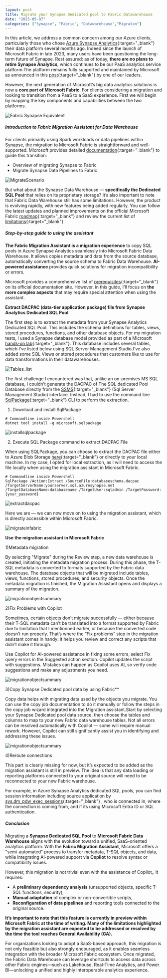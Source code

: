 ```yaml
---
layout: post
title: Migrate your Synapse Dedicated pool to Fabric Datawarehouse
date: "2025-05-07"
categories: ["Synapse", "Fabric", "Datawarehouse","Migraton"]
---
```

In this article, we address a common concern among our Azure clients, particularly those who chose [Azure Synapse Analytics](https://learn.microsoft.com/en-us/azure/synapse-analytics/overview-what-is){:target="_blank"} their data platform several months ago. Indeed since the launch of Microsoft Fabric in late 2023, many users have been questioning the long-term future of Synapse.
Rest assured: as of today, **there are no plans to retire Synapse Analytics**, which continues to be our PaaS analytics service platform.The platform remains fully supported and maintained by Microsoft as announced in this [post](https://blog.fabric.microsoft.com/en-us/blog/microsoft-fabric-explained-for-existing-synapse-users/){:target="_blank"} by one of our leaders.

However, the next generation of Microsoft’s big data analytics solutions is now a **core part of Microsoft Fabric**. For clients considering a migration and looking to transition from a PaaS to a SaaS experience.
First we will begin by mapping the key components and capabilities between the two platforms.

![Fabric Synapse Equivalent](/assets/images/synapse-fabric.jpg)

##### Introduction to Fabric Migration Assistant for Data Warehouse

For clients primarily using Spark workloads or data pipelines within Synapse, the migration to Microsoft Fabric is straightforward and well-supported. Microsoft provides detailed [documentation](https://learn.microsoft.com/en-us/fabric/data-engineering/migrate-synapse-overview){:target="_blank"} to guide this transition:

-	Overview of migrating Synapse to Fabric
-   Migrate Synapse Data Pipelines to Fabric

![MigrateScenario](/assets/images/migration-scenariosspark.png)

But what about the Synapse Data Warehouse — **specifically the Dedicated SQL Pool** that relies on its proprietary storage? It’s also important to note that Fabric Data Warehouse still has some limitations. However, the product is evolving rapidly, with new features being added regularly. You can follow the latest updates and planned improvements on the official Microsoft Fabric [roadmap](https://learn.microsoft.com/en-us/fabric/release-plan/data-warehouse){:target="_blank"} and review the current list of [limitations](https://learn.microsoft.com/en-us/fabric/data-warehouse/limitations){:target="_blank"}

##### Step-by-step guide to using the assistant

**The Fabric Migration Assistant is a migration experience** to copy SQL pools in Azure Synapse Analytics seamlessly into Microsoft Fabric Data Warehouse.
It allows copies metadata and data from the source database, automatically converting the source schema to Fabric Data Warehouse.
**AI-powered assistance** provides quick solutions for migration incompatibility or errors.

Microsoft provides a comprehensive list of [prerequisites](https://learn.microsoft.com/en-us/fabric/data-warehouse/migrate-with-migration-assistant#prerequisites){:target="_blank"} on its official documentation site.
However, in this guide, I’ll focus on **the more complex aspects** that may require special attention when using the assistant.

**Extract DACPAC (data-tier application package) file from Synapse Analytics Dedicated SQL Pool**

The first step is to extract the metadata from your Synapse Analytics Dedicated SQL Pool. This includes the schema definitions for tables, views, stored procedures, functions, and other database objects.
For my migration tests, I used a Synapse database model provided as part of a Microsoft [hands-on lab](https://github.com/solliancenet/MCW-Azure-Synapse-Analytics/blob/master/Hands-on%20lab/HOL%20step-by%20step%20-%20Azure%20Synapse%20Analytics%20end-to-end%20solution.md){:target="_blank"}.
This database includes several tables, which I’ve listed below using SQL Server Management Studio.I've also added some SQL Views or stored procedures that customers like to use for data transformations in their datawarehouses.

![Tables_list](/assets/images/Listoftables.jpg)

The first challenge I encountered was that, unlike an on-premises MS SQL database, I couldn’t generate the DACPAC of The SQL dedicated Pool Database directly from the [SSMS](https://learn.microsoft.com/en-us/ssms/download-sql-server-management-studio-ssms){:target="_blank"} (Sql Server Management Studio) interface. Instead, I had to use the command line [SqlPackage](https://learn.microsoft.com/en-us/sql/tools/sqlpackage/sqlpackage-download?view=sql-server-ver16){:target="_blank"} CLI to perform the extraction.

1. Download and install SqlPackage


```
# Commandline inside Powershell
dotnet tool install -g microsoft.sqlpackage
```

![installsqlpackage](/assets/images/installsqlpackage.png)

2. Execute SQL Package command to extract DACPAC File

When using SQLPackage, you can choose to extract the DACPAC file either to Azure Blob Storage [here](https://learn.microsoft.com/en-us/sql/tools/sqlpackage/sqlpackage-for-azure-synapse-analytics?view=sql-server-ver16#example){:target="_blank"} or directly to your local machine. In my case, I opted for local extraction, as I will need to access the file locally when using the migration assistant in Microsoft Fabric.
```
# Commandline inside Powershell
SqlPackage /Action:Extract /SourceFile:databaseschema.dacpac /TargetServerName:yourserver.sql.azuresynapse.net /TargetDatabaseName:databasename /TargetUser:sqladmin /TargetPassword:{your_password} 
```
![extractdacpac](/assets/images/extractdacsql.png)

Here we are — we can now move on to using the migration assistant, which is directly accessible within Microsoft Fabric.

![migrateinfabric](/assets/images/migrateinfabric.jpg)

**Use the migration assistant in Microsoft Fabric**

1)Metadata migration

By selecting "Migrate" during the Review step, a new data warehouse is created, initiating the metadata migration process. During this phase, the T-SQL metadata is converted to formats supported by the Fabric data warehouse.
The database objects that will be migrated include tables, views, functions, stored procedures, and security objects. Once the metadata migration is finished, the Migration Assistant opens and displays a summary of the migration.

![migrationobjectsummary](/assets/images/migratedobjectjpg.jpg)

2)Fix Problems with Copilot

Sometimes, certain objects don’t migrate successfully — either because their T-SQL metadata can’t be translated into a format supported by Fabric due to limitation that I mentionned earlier, or because the converted code doesn’t run properly. That’s where the “Fix problems” step in the migration assistant comes in handy: it helps you review and correct any scripts that didn’t make it through.

Use Copilot for AI-powered assistance in fixing some errors, select Fix query errors in the Suggested action section. Copilot updates the script with suggestions. Mistakes can happen as Copilot uses AI, so verify code suggestions and make any adjustments you need.

![migrationobjectsummary](/assets/images/fixthepb.png)

3)Copy Synapse Dedicated pool data by using Fabric**


Copy data helps with migrating data used by the objects you migrate. You can use the copy job documentation to do it manually or follow the steps in the copy job wizard integrated into the Migration assistant.Start by selecting your Synapse Dedicated pool data source, then choose the tables and columns to map to your new Fabric data warehouse tables.
Not all errors can be resolved automatically with Copilot — some will require manual rework. However, Copilot can still significantly assist you in identifying and addressing these issues.

![migrationobjectsummary](/assets/images/mappingtable.png)

4)Reroute connections

This part is clearly missing for now, but it’s expected to be added as the migration assistant is still in preview. The idea is that any data loading or reporting platforms connected to your original source will need to be reconnected to your new Fabric warehouse.

For example, in Azure Synapse Analytics dedicated SQL pools, you can find session information including source application by [sys.dm_pdw_exec_sessions](https://learn.microsoft.com/en-us/sql/relational-databases/system-dynamic-management-views/sys-dm-pdw-exec-sessions-transact-sql?view=aps-pdw-2016-au7){:target="_blank"} , who is connected in, where the connection is coming from, and if its using Microsoft Entra ID or SQL authentication.


##### Conclusion

Migrating a **Synapse Dedicated SQL Pool** to **Microsoft Fabric Data Warehouse** aligns with the evolution toward a unified, SaaS-oriented analytics platform. With the **Fabric Migration Assistant**, Microsoft offers a "semi-automated" process to transfer metadata, T-SQL objects, and data, while integrating AI-powered support via **Copilot** to resolve syntax or compatibility issues.

However, this migration is not trivial even with the assistance of Copilot,. It requires:
- A **preliminary dependency analysis** (unsupported objects, specific T-SQL functions, security),
- **Manual adaptation** of complex or non-convertible scripts,
- **Reconfiguration of data pipelines** and reporting tools connected to the original source.

**It’s important to note that this feature is currently in preview within Microsoft Fabric at the time of writing. Many of the limitations highlighted by the migration assistant are expected to be addressed or resolved by the time the tool reaches General Availability (GA).**

For organizations looking to adopt a SaaS-based approach, this migration is not only feasible but also strongly encouraged, as it enables seamless integration with the broader Microsoft Fabric ecosystem. Once migrated, the Fabric Data Warehouse can leverage shortcuts to access data across other Fabric engines—such as Lakehouse, Real-Time Analytics, and Power BI—unlocking a unified and highly interoperable analytics experience.